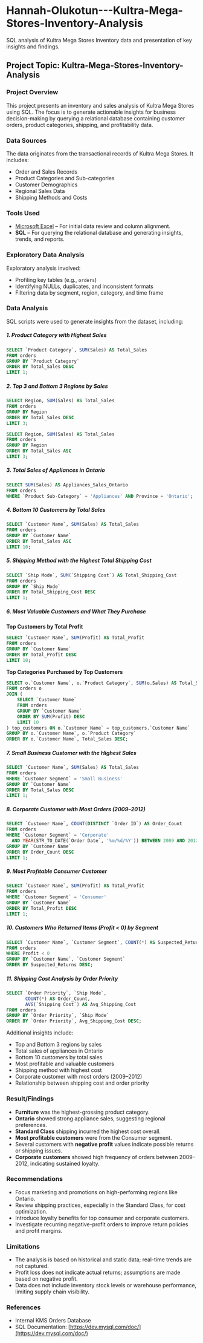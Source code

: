 # Hannah-Olukotun---Kultra-Mega-Stores-Inventory-Analysis

SQL analysis of  Kultra Mega Stores Inventory data and presentation of key insights and findings.  

## Project Topic: Kultra-Mega-Stores-Inventory-Analysis

### Project Overview
This project presents an inventory and sales analysis of Kultra Mega Stores using SQL. The focus is to generate actionable insights for business decision-making by querying a relational database containing customer orders, product categories, shipping, and profitability data.

### Data Sources
The data originates from the transactional records of Kultra Mega Stores. It includes:
- Order and Sales Records
- Product Categories and Sub-categories
- Customer Demographics
- Regional Sales Data
- Shipping Methods and Costs

### Tools Used
- [Microsoft Excel](https://www.microsoft.com/en-gb/microsoft-365/excel) – For initial data review and column alignment.
- **SQL** – For querying the relational database and generating insights, trends, and reports.

### Exploratory Data Analysis
Exploratory analysis involved:
- Profiling key tables (e.g., `orders`)
- Identifying NULLs, duplicates, and inconsistent formats
- Filtering data by segment, region, category, and time frame


### Data Analysis
SQL scripts were used to generate insights from the dataset, including:

 ##### 1. **Product Category with Highest Sales**

```sql
SELECT `Product Category`, SUM(Sales) AS Total_Sales
FROM orders
GROUP BY `Product Category`
ORDER BY Total_Sales DESC
LIMIT 1;
```

##### 2. Top 3 and Bottom 3 Regions by Sales

```sql
SELECT Region, SUM(Sales) AS Total_Sales
FROM orders
GROUP BY Region
ORDER BY Total_Sales DESC
LIMIT 3;

SELECT Region, SUM(Sales) AS Total_Sales
FROM orders
GROUP BY Region
ORDER BY Total_Sales ASC
LIMIT 3;
```

##### 3. Total Sales of Appliances in Ontario

```sql
SELECT SUM(Sales) AS Appliances_Sales_Ontario
FROM orders
WHERE `Product Sub-Category` = 'Appliances' AND Province = 'Ontario';
```

##### 4. Bottom 10 Customers by Total Sales

```sql
SELECT `Customer Name`, SUM(Sales) AS Total_Sales
FROM orders
GROUP BY `Customer Name`
ORDER BY Total_Sales ASC
LIMIT 10;
```

##### 5. Shipping Method with the Highest Total Shipping Cost

```sql
SELECT `Ship Mode`, SUM(`Shipping Cost`) AS Total_Shipping_Cost
FROM orders
GROUP BY `Ship Mode`
ORDER BY Total_Shipping_Cost DESC
LIMIT 1;
```

##### 6. Most Valuable Customers and What They Purchase

**Top Customers by Total Profit**

```sql
SELECT `Customer Name`, SUM(Profit) AS Total_Profit
FROM orders
GROUP BY `Customer Name`
ORDER BY Total_Profit DESC
LIMIT 10;
```

**Top Categories Purchased by Top Customers**

```sql
SELECT o.`Customer Name`, o.`Product Category`, SUM(o.Sales) AS Total_Sales
FROM orders o
JOIN (
    SELECT `Customer Name`
    FROM orders
    GROUP BY `Customer Name`
    ORDER BY SUM(Profit) DESC
    LIMIT 10
) top_customers ON o.`Customer Name` = top_customers.`Customer Name`
GROUP BY o.`Customer Name`, o.`Product Category`
ORDER BY o.`Customer Name`, Total_Sales DESC;
```

##### 7. Small Business Customer with the Highest Sales

```sql
SELECT `Customer Name`, SUM(Sales) AS Total_Sales
FROM orders
WHERE `Customer Segment` = 'Small Business'
GROUP BY `Customer Name`
ORDER BY Total_Sales DESC
LIMIT 1;
```

##### 8. Corporate Customer with Most Orders (2009–2012)

```sql
SELECT `Customer Name`, COUNT(DISTINCT `Order ID`) AS Order_Count
FROM orders
WHERE `Customer Segment` = 'Corporate'
  AND YEAR(STR_TO_DATE(`Order Date`, '%m/%d/%Y')) BETWEEN 2009 AND 2012
GROUP BY `Customer Name`
ORDER BY Order_Count DESC
LIMIT 1;
```

##### 9. Most Profitable Consumer Customer

```sql
SELECT `Customer Name`, SUM(Profit) AS Total_Profit
FROM orders
WHERE `Customer Segment` = 'Consumer'
GROUP BY `Customer Name`
ORDER BY Total_Profit DESC
LIMIT 1;
```

##### 10. Customers Who Returned Items (Profit < 0) by Segment

```sql
SELECT `Customer Name`, `Customer Segment`, COUNT(*) AS Suspected_Returns
FROM orders
WHERE Profit < 0
GROUP BY `Customer Name`, `Customer Segment`
ORDER BY Suspected_Returns DESC;
```

##### 11. Shipping Cost Analysis by Order Priority

```sql
SELECT `Order Priority`, `Ship Mode`, 
       COUNT(*) AS Order_Count,
       AVG(`Shipping Cost`) AS Avg_Shipping_Cost
FROM orders
GROUP BY `Order Priority`, `Ship Mode`
ORDER BY `Order Priority`, Avg_Shipping_Cost DESC;
```

Additional insights include:
- Top and Bottom 3 regions by sales
- Total sales of appliances in Ontario
- Bottom 10 customers by total sales
- Most profitable and valuable customers
- Shipping method with highest cost
- Corporate customer with most orders (2009–2012)
- Relationship between shipping cost and order priority

### Result/Findings
- **Furniture** was the highest-grossing product category.
- **Ontario** showed strong appliance sales, suggesting regional preferences.
- **Standard Class** shipping incurred the highest cost overall.
- **Most profitable customers** were from the Consumer segment.
- Several customers with **negative profit** values indicate possible returns or shipping issues.
- **Corporate customers** showed high frequency of orders between 2009–2012, indicating sustained loyalty.

### Recommendations
- Focus marketing and promotions on high-performing regions like Ontario.
- Review shipping practices, especially in the Standard Class, for cost optimization.
- Introduce loyalty benefits for top consumer and corporate customers.
- Investigate recurring negative-profit orders to improve return policies and profit margins.

### Limitations
- The analysis is based on historical and static data; real-time trends are not captured.
- Profit loss does not indicate actual returns; assumptions are made based on negative profit.
- Data does not include inventory stock levels or warehouse performance, limiting supply chain visibility.

### References
- Internal KMS Orders Database
- SQL Documentation: [https://dev.mysql.com/doc/](https://dev.mysql.com/doc/)
